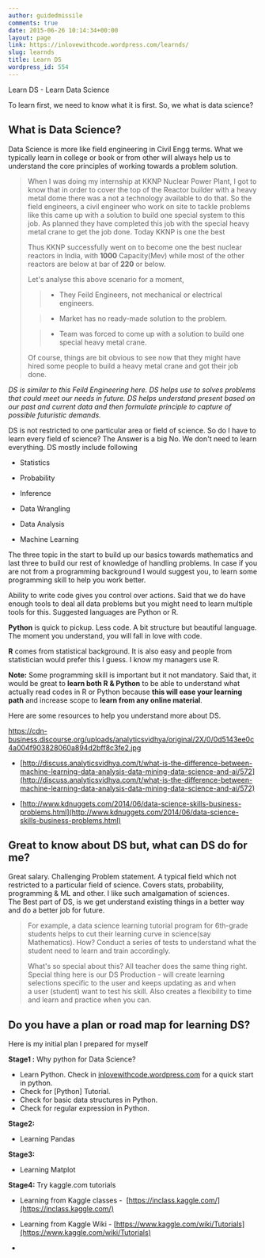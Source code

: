 ```yaml
---
author: guidedmissile
comments: true
date: 2015-06-26 10:14:34+00:00
layout: page
link: https://inlovewithcode.wordpress.com/learnds/
slug: learnds
title: Learn DS
wordpress_id: 554
---
```




Learn DS - Learn Data Science

To learn first, we need to know what it is first. So, we what is data science?


## What is Data Science?


Data Science is more like field engineering in Civil Engg terms. What we typically learn in college or book or from other will always help us to understand the core principles of working towards a problem solution.


<blockquote>When I was doing my internship at KKNP Nuclear Power Plant, I got to know that in order to cover the top of the Reactor builder with a heavy metal dome there was a not a technology available to do that. So the field engineers, a civil engineer who work on site to tackle problems like this came up with a solution to build one special system to this job. As planned they have completed this job with the special heavy metal crane to get the job done. Today KKNP is one the best

Thus KKNP successfully went on to become one the best nuclear reactors in India, with **1000** Capacity(Mev) while most of the other reactors are below at bar of **220** or below.

Let's analyse this above scenario for a moment,

> 
> 
	
>   * They Feild Engineers, not mechanical or electrical engineers.
> 
	
>   * Market has no ready-made solution to the problem.
> 
	
>   * Team was forced to come up with a solution to build one special heavy metal crane.
> 

Of course, things are bit obvious to see now that they might have hired some people to build a heavy metal crane and got their job done.</blockquote>


_DS is similar to this Feild Engineering here. DS helps use to solves problems that could meet our needs in future. DS helps understand present based on our past and current data and then formulate principle to capture of possible futuristic demands._

DS is not restricted to one particular area or field of science. So do I have to learn every field of science? The Answer is a big No. We don't need to learn everything. DS mostly include following



	
  * Statistics

	
  * Probability

	
  * Inference

	
  * Data Wrangling

	
  * Data Analysis

	
  * Machine Learning


The three topic in the start to build up our basics towards mathematics and last three to build our rest of knowledge of handling problems. In case if you are not from a programming background I would suggest you, to learn some programming skill to help you work better.

Ability to write code gives you control over actions. Said that we do have enough tools to deal all data problems but you might need to learn multiple tools for this. Suggested languages are Python or R.

**Python** is quick to pickup. Less code. A bit structure but beautiful language. The moment you understand, you will fall in love with code.

**R** comes from statistical background. It is also easy and people from statistician would prefer this I guess. I know my managers use R.

**Note:** Some programming skill is important but it not mandatory. Said that, it would be great to **learn both R & Python** to be able to understand what actually read codes in R or Python because **this will ease your learning path** and increase scope to **learn from any online material**.

Here are some resources to help you understand more about DS.

https://cdn-business.discourse.org/uploads/analyticsvidhya/original/2X/0/0d5143ee0c4a004f903828060a894d2bff8c3fe2.jpg





	
  * [http://discuss.analyticsvidhya.com/t/what-is-the-difference-between-machine-learning-data-analysis-data-mining-data-science-and-ai/572](http://discuss.analyticsvidhya.com/t/what-is-the-difference-between-machine-learning-data-analysis-data-mining-data-science-and-ai/572)

	
  * [http://www.kdnuggets.com/2014/06/data-science-skills-business-problems.html](http://www.kdnuggets.com/2014/06/data-science-skills-business-problems.html)





## Great to know about DS but, what can DS do for me?


Great salary. Challenging Problem statement. A typical field which not restricted to a particular field of science. Covers stats, probability, programming & ML and other. I like such amalgamation of sciences. The Best part of DS, is we get understand existing things in a better way and do a better job for future.


<blockquote>For example, a data science learning tutorial program for 6th-grade students helps to cut their learning curve in science(say Mathematics). How? Conduct a series of tests to understand what the student need to learn and train accordingly.

What's so special about this? All teacher does the same thing right. Special thing here is our DS Production - will create learning selections specific to the user and keeps updating as and when a user (student) want to test his skill. Also creates a flexibility to time and learn and practice when you can.</blockquote>





## Do you have a plan or road map for learning DS?


Here is my initial plan I prepared for myself

**Stage1 :**
Why python for Data Science?
+ Learn Python. Check in [inlovewithcode.wordpress.com](http://inlovewithcode.wordpress.com) for a quick start in python.
+ Check for [Python] Tutorial.
+ Check for basic data structures in Python.
+ Check for regular expression in Python.

**Stage2:**
+ Learning Pandas

**Stage3:**
+ Learning Matplot

**Stage4:**
Try kaggle.com tutorials



	
  * Learning from Kaggle classes -  [https://inclass.kaggle.com/](https://inclass.kaggle.com/)

	
  * Learning from Kaggle Wiki - [https://www.kaggle.com/wiki/Tutorials](https://www.kaggle.com/wiki/Tutorials)

	
  * 


